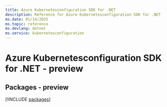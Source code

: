 ```yaml
---
title: Azure Kubernetesconfiguration SDK for .NET
description: Reference for Azure Kubernetesconfiguration SDK for .NET
ms.date: 01/14/2025
ms.topic: reference
ms.devlang: dotnet
ms.service: kubernetesconfiguration
---
```

# Azure Kubernetesconfiguration SDK for .NET - preview
## Packages - preview
[!INCLUDE [packages](kubernetesconfiguration-index.md)]